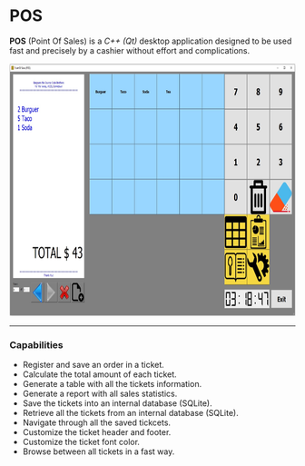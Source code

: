 # POS

**POS** (Point Of Sales) is a *C++ (Qt)* desktop application designed to be used fast and precisely by a cashier without effort and complications.

<img src="https://raw.githubusercontent.com/plainoldprogrammer/pos/master/screenshots/screenshot-main-window.jpg" width="742" height="445">

---

### Capabilities

* Register and save an order in a ticket.
* Calculate the total amount of each ticket.
* Generate a table with all the tickets information.
* Generate a report with all sales statistics.
* Save the tickets into an internal database (SQLite).
* Retrieve all the tickets from an internal database (SQLite).
* Navigate through all the saved tickcets.
* Customize the ticket header and footer.
* Customize the ticket font color.
* Browse between all tickets in a fast way.
